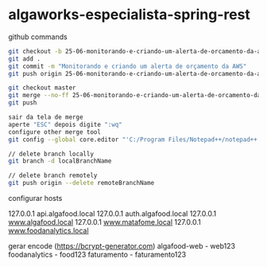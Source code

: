 # algaworks-especialista-spring-rest

github commands

```bash
git checkout -b 25-06-monitorando-e-criando-um-alerta-de-orcamento-da-aws
git add .
git commit -m "Monitorando e criando um alerta de orçamento da AWS"
git push origin 25-06-monitorando-e-criando-um-alerta-de-orcamento-da-aws

git checkout master
git merge --no-ff 25-06-monitorando-e-criando-um-alerta-de-orcamento-da-aws
git push

sair da tela de merge
aperte "ESC" depois digite ":wq"
configure other merge tool
git config --global core.editor "'C:/Program Files/Notepad++/notepad++.exe' -multiInst -notabbar -nosession -noPlugin"

// delete branch locally
git branch -d localBranchName

// delete branch remotely
git push origin --delete remoteBranchName
```

configurar hosts

127.0.0.1       api.algafood.local
127.0.0.1       auth.algafood.local
127.0.0.1       www.algafood.local
127.0.0.1       www.matafome.local
127.0.0.1       www.foodanalytics.local

gerar encode (https://bcrypt-generator.com)
algafood-web - web123
foodanalytics - food123
faturamento - faturamento123